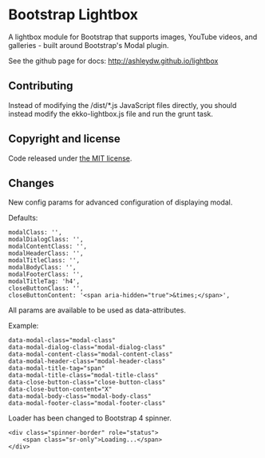 Bootstrap Lightbox
========

A lightbox module for Bootstrap that supports images, YouTube videos, and galleries - built around Bootstrap's Modal plugin.

See the github page for docs: http://ashleydw.github.io/lightbox

Contributing
----
Instead of modifying the /dist/*.js JavaScript files directly, you should instead modify the ekko-lightbox.js file and run the grunt task.

Copyright and license
----

Code released under [the MIT license](https://github.com/ashleydw/lightbox/blob/master/LICENSE).


Changes
----
New config params for advanced configuration of displaying modal.

Defaults:
```
modalClass: '',
modalDialogClass: '',
modalContentClass: '',
modalHeaderClass: '',
modalTitleClass: '',
modalBodyClass: '',
modalFooterClass: '',
modalTitleTag: 'h4',
closeButtonClass: '',
closeButtonContent: '<span aria-hidden="true">&times;</span>',
```

All params are available to be used as data-attributes.

Example:
```
data-modal-class="modal-class" 
data-modal-dialog-class="modal-dialog-class" 
data-modal-content-class="modal-content-class" 
data-modal-header-class="modal-header-class" 
data-modal-title-tag="span" 
data-modal-title-class="modal-title-class" 
data-close-button-class="close-button-class" 
data-close-button-content="X" 
data-modal-body-class="modal-body-class" 
data-modal-footer-class="modal-footer-class" 
```

Loader has been changed to Bootstrap 4 spinner.
```
<div class="spinner-border" role="status">
    <span class="sr-only">Loading...</span>
</div>
```